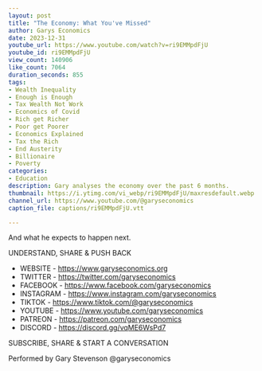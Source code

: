 ```yaml
---
layout: post
title: "The Economy: What You've Missed"
author: Garys Economics
date: 2023-12-31
youtube_url: https://www.youtube.com/watch?v=ri9EMMpdFjU
youtube_id: ri9EMMpdFjU
view_count: 140906
like_count: 7064
duration_seconds: 855
tags:
- Wealth Inequality
- Enough is Enough
- Tax Wealth Not Work
- Economics of Covid
- Rich get Richer
- Poor get Poorer
- Economics Explained
- Tax the Rich
- End Austerity
- Billionaire
- Poverty
categories:
- Education
description: Gary analyses the economy over the past 6 months.
thumbnail: https://i.ytimg.com/vi_webp/ri9EMMpdFjU/maxresdefault.webp
channel_url: https://www.youtube.com/@garyseconomics
caption_file: captions/ri9EMMpdFjU.vtt

---
```


And what he expects to happen next.

UNDERSTAND, SHARE & PUSH BACK

- WEBSITE - https://www.garyseconomics.org
- TWITTER  - https://twitter.com/garyseconomics
- FACEBOOK - https://www.facebook.com/garyseconomics
- INSTAGRAM  - https://www.instagram.com/garyseconomics
- TIKTOK - https://www.tiktok.com/@garyseconomics
- YOUTUBE -  https://www.youtube.com/garyseconomics
- PATREON - https://patreon.com/garyseconomics
- DISCORD - https://discord.gg/vqME6WsPd7

SUBSCRIBE, SHARE & START A CONVERSATION

Performed by Gary Stevenson
@garyseconomics
